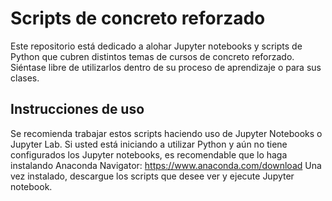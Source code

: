 # Scripts de concreto reforzado
Este repositorio está dedicado a alohar Jupyter notebooks y scripts de Python que cubren distintos temas de cursos de concreto reforzado.
Siéntase libre de utilizarlos dentro de su proceso de aprendizaje o para sus clases.

## Instrucciones de uso
Se recomienda trabajar estos scripts haciendo uso de Jupyter Notebooks o Jupyter Lab.
Si usted está iniciando a utilizar Python y aún no tiene configurados los Jupyter notebooks, es recomendable que lo haga instalando Anaconda Navigator: https://www.anaconda.com/download
Una vez instalado, descargue los scripts que desee ver y ejecute Jupyter notebook.
